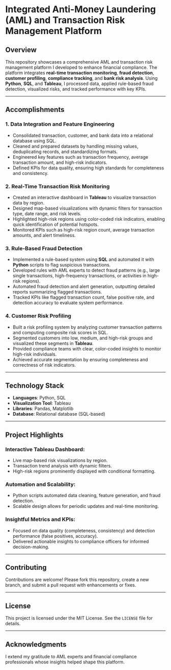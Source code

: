 # Integrated Anti-Money Laundering (AML) and Transaction Risk Management Platform

## **Overview**
This repository showcases a comprehensive AML and transaction risk management platform I developed to enhance financial compliance. The platform integrates **real-time transaction monitoring**, **fraud detection**, **customer profiling**, **compliance tracking**, and **bank risk analysis**. Using **Python**, **SQL**, and **Tableau**, I processed data, applied rule-based fraud detection, visualized risks, and tracked performance with key KPIs.

---

## **Accomplishments**
### **1. Data Integration and Feature Engineering**
- Consolidated transaction, customer, and bank data into a relational database using SQL.
- Cleaned and prepared datasets by handling missing values, deduplicating records, and standardizing formats.
- Engineered key features such as transaction frequency, average transaction amount, and high-risk indicators.
- Defined KPIs for data quality, ensuring high standards for completeness and consistency.

### **2. Real-Time Transaction Risk Monitoring**
- Created an interactive dashboard in **Tableau** to visualize transaction data by region.
- Designed map-based visualizations with dynamic filters for transaction type, date range, and risk levels.
- Highlighted high-risk regions using color-coded risk indicators, enabling quick identification of potential hotspots.
- Monitored KPIs such as high-risk region count, average transaction amounts, and alert timeliness.

### **3. Rule-Based Fraud Detection**
- Implemented a rule-based system using **SQL** and automated it with **Python** scripts to flag suspicious transactions.
- Developed rules with AML experts to detect fraud patterns (e.g., large single transactions, high-frequency transactions, or activities in high-risk regions).
- Automated fraud detection and alert generation, outputting detailed reports summarizing flagged transactions.
- Tracked KPIs like flagged transaction count, false positive rate, and detection accuracy to evaluate system performance.

### **4. Customer Risk Profiling**
- Built a risk profiling system by analyzing customer transaction patterns and computing composite risk scores in SQL.
- Segmented customers into low, medium, and high-risk groups and visualized these segments in **Tableau**.
- Provided compliance teams with clear, color-coded insights to monitor high-risk individuals.
- Achieved accurate segmentation by ensuring completeness and correctness of risk indicators.

---

## **Technology Stack**
- **Languages**: Python, SQL
- **Visualization Tool**: Tableau
- **Libraries**: Pandas, Matplotlib
- **Database**: Relational database (SQL-based)

---

## **Project Highlights**
### **Interactive Tableau Dashboard**:
- Live map-based risk visualizations by region.
- Transaction trend analysis with dynamic filters.
- High-risk regions prominently displayed with conditional formatting.

### **Automation and Scalability**:
- Python scripts automated data cleaning, feature generation, and fraud detection.
- Scalable design allows for periodic updates and real-time monitoring.

### **Insightful Metrics and KPIs**:
- Focused on data quality (completeness, consistency) and detection performance (false positives, accuracy).
- Delivered actionable insights to compliance officers for informed decision-making.

---

## **Contributing**
Contributions are welcome! Please fork this repository, create a new branch, and submit a pull request with enhancements or fixes.

---

## **License**
This project is licensed under the MIT License. See the `LICENSE` file for details.

---

## **Acknowledgments**
I extend my gratitude to AML experts and financial compliance professionals whose insights helped shape this platform.
